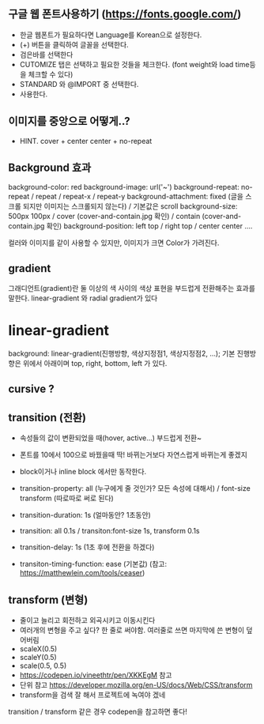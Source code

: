 ## 구글 웹 폰트사용하기 (https://fonts.google.com/)
 - 한글 웹폰트가 필요하다면 Language를 Korean으로 설정한다.
 - (+) 버튼을 클릭하여 글꼴을 선택한다.
 - 검은바를 선택한다
 - CUTOMIZE 탭은 선택하고 필요한 것들을 체크한다. (font weight와 load time등을 체크할 수 있다)
 - STANDARD 와 @IMPORT 중 선택한다.
 - 사용한다.

## 이미지를 중앙으로 어떻게..?
 - HINT. cover + center center + no-repeat


## Background 효과

 background-color: red
 background-image: url('~')
 background-repeat: no-repeat / repeat / repeat-x / repeat-y
 background-attachment: fixed (글을 스크롤 되지만 이미지는 스크롤되지 않는다) / 기본값은 scroll
 background-size: 500px 100px / cover (cover-and-contain.jpg 확인) / contain (cover-and-contain.jpg 확인)
 background-position: left top / right top / center center .... 
 
 컬러와 이미지를 같이 사용할 수 있지만, 이미지가 크면 Color가 가려진다.


## gradient
 그래디언트(gradient)란 둘 이상의 색 사이의 색상 표현을 부드럽게 전환해주는 효과를 말한다.
 linear-gradient 와 radial gradient가 있다

 # linear-gradient
  background: linear-gradient(진행방향, 색상지정점1, 색상지정점2, ...);
  기본 진행방향은 위에서 아래이며 top, right, bottom, left 가 있다.

## cursive ?

## transition (전환)
 - 속성들의 값이 변환되었을 때(hover, active...) 부드럽게 전환~
 - 폰트를 10에서 100으로 바꿨을때 딱! 바뀌는거보다 자연스럽게 바뀌는게 좋겠지
 - block이거나 inline block 에서만 동작한다.

 - transition-property: all (누구에게 줄 것인가? 모든 속성에 대해서) / font-size transform (따로따로 써로 된다)
 - transition-duration: 1s (얼마동안? 1초동안)
 - transition: all 0.1s / transiton:font-size 1s, transform 0.1s

 - transition-delay: 1s (1초 후에 전환을 하겠다)
 - transiton-timing-function: ease (기본값) (참고: https://matthewlein.com/tools/ceaser)

## transform (변형)
 - 줄이고 늘리고 회전하고 외곡시키고 이동시킨다
 - 여러개의 변형을 주고 싶다? 한 줄로 써야함. 여러줄로 쓰면 마지막에 쓴 변형이 덮어버림
 - scaleX(0.5)
 - scaleY(0.5)
 - scale(0.5, 0.5)
 - https://codepen.io/vineethtr/pen/XKKEgM 참고
 - 단위 참고 https://developer.mozilla.org/en-US/docs/Web/CSS/transform
 - transform을 검색 잘 해서 프로젝트에 녹여야 겠네



transition / transform 같은 경우 codepen을 참고하면 좋다!
